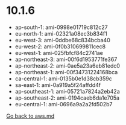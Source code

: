 
 # 10.1.6
- ap-south-1: ami-0998e01719c812c27
- eu-north-1: ami-02321a08ec3b834f1
- eu-west-3: ami-0ddbe68c834bcba40
- eu-west-2: ami-0f0b310699811cec8
- eu-west-1: ami-025fbfcf84c2741ae
- ap-northeast-3: ami-00f6d1953771fe367
- ap-northeast-2: ami-0ae5a23a6eb81edc0
- ap-northeast-1: ami-00f34731224168bca
- ca-central-1: ami-0135b0e1d38cb359c
- sa-east-1: ami-0a919a5f24affdd4f
- ap-southeast-1: ami-05721a7824a2eb42a
- ap-southeast-2: ami-0194caeb6da1e705a
- eu-central-1: ami-0696a9a2a2fd502b7

[Go back to aws.md](../../aws.md) 
